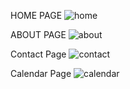 
HOME PAGE
![home](https://github.com/user-attachments/assets/5ffdfdfa-31a8-43ea-a2dc-6348fbe0ae45)

ABOUT PAGE
![about](https://github.com/user-attachments/assets/19044b39-2e0d-4bb2-9908-7e1ce8a56930)

Contact Page
![contact](https://github.com/user-attachments/assets/62d4faa2-e23c-42ff-af7a-f36331aca3e0)

Calendar Page
![calendar](https://github.com/user-attachments/assets/317166ea-5e79-4962-acd7-74f0a65ad803)
